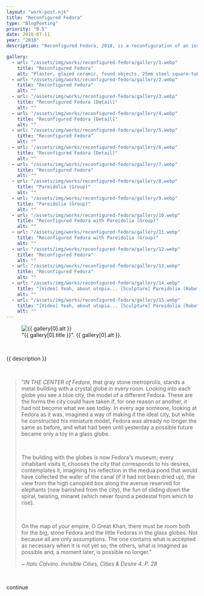 ```yaml
---
layout: "work-post.njk"
title: "Reconfigured Fedora"
type: "BlogPosting"
priority: "0.5"
date: 2018-07-11
year: "2018"
description: "Reconfigured Fedora, 2018, is a reconfiguration of an installation of work made for my degree show earlier in the year. The use of the name 'Fedora' comes from the Italo Calvino novel called Invisible Cities which explores imagination and the imaginable through the descriptions of cities by an explorer, Marco Polo."

gallery:
  - url: "/assets/img/works/reconfigured-fedora/gallery/1.webp"
    title: "Reconfigured Fedora"
    alt: "Plaster, glazed ceramic, found objects, 25mm steel square-tube, clay, 3D printed SLS plastic. Video: Yeah, about utopia ..."
  - url: "/assets/img/works/reconfigured-fedora/gallery/2.webp"
    title: "Reconfigured Fedora"
    alt: ""
  - url: "/assets/img/works/reconfigured-fedora/gallery/3.webp"
    title: "Reconfigured Fedora [Detail]"
    alt: ""
  - url: "/assets/img/works/reconfigured-fedora/gallery/4.webp"
    title: "Reconfigured Fedora [Detail]"
    alt: ""
  - url: "/assets/img/works/reconfigured-fedora/gallery/5.webp"
    title: "Reconfigured Fedora"
    alt: ""
  - url: "/assets/img/works/reconfigured-fedora/gallery/6.webp"
    title: "Reconfigured Fedora [Detail]"
    alt: ""
  - url: "/assets/img/works/reconfigured-fedora/gallery/7.webp"
    title: "Reconfigured Fedora"
    alt: ""
  - url: "/assets/img/works/reconfigured-fedora/gallery/8.webp"
    title: "Pareidolia (Group)"
    alt: ""
  - url: "/assets/img/works/reconfigured-fedora/gallery/9.webp"
    title: "Pareidolia (Group)"
    alt: ""
  - url: "/assets/img/works/reconfigured-fedora/gallery/10.webp"
    title: "Reconfigured Fedora with Pareidolia (Group)"
    alt: ""
  - url: "/assets/img/works/reconfigured-fedora/gallery/11.webp"
    title: "Reconfigured Fedora with Pareidolia (Group)"
    alt: ""
  - url: "/assets/img/works/reconfigured-fedora/gallery/12.webp"
    title: "Reconfigured Fedora"
    alt: ""
  - url: "/assets/img/works/reconfigured-fedora/gallery/13.webp"
    title: "Reconfigured Fedora"
    alt: ""
  - url: "/assets/img/works/reconfigured-fedora/gallery/14.webp"
    title: "[Video] Yeah, about utopia... [Sculpture] Pareidolia (Robot)"
    alt: ""
  - url: "/assets/img/works/reconfigured-fedora/gallery/15.webp"
    title: "[Video] Yeah, about utopia... [Sculpture] Pareidolia (Robot)"
    alt: ""
---
```


<figure class="main-article__figure">
    <img src="{{ gallery[0].url  }}" alt="{{ gallery[0].alt }}" title="{{ gallery[0].title }}">
        <figcaption>
            "{{ gallery[0].title }}". {{ gallery[0].alt }}.
        </figcaption>
</figure><br>

<p class="indent">{{ description }}</p>

<br>

<blockquote>
<p class="indent">"<i>IN THE CENTER of Fedora</i>, that gray stone metroprolis, stands a metal building with a crystal globe in every room. Looking into each globe you see a blue city, the model of a different Fedora. These are the forms the city could have taken if, for one reason or another, it had not become what we see today. In every age someone, looking at Fedora as it was, imagined a way of making it the ideal city, but while he constructed his miniature model, Fedora was already no longer the same as before, and what had been until yesterday a possible future became only a toy in a glass globe.</p>

<br>

<p>The building with the globes is now Fedora's museum; every inhabitant visits it, chooses the city that corresponds to his desires, contemplates it, imagining his reflection in the medua pond that would have collected the water of the canal (if it had not been dried up), the view from the high canopied box along the avenue reserved for elephants (now banished from the city), the fun of sliding down the spiral, twisting, minaret (which never found a pedestal from which to rise).</p>

<br>

<p>On the map of your empire, O Great Khan, there must be room both for the big, stone Fedora and the little Fedoras in the glass globes. Not because all are only assumptions. The one contains what is accepted as necessary when it is not yet so; the others, what is imagined as possible and, a moment later, is possible no longer."</p>

<cite>~ Italo Calvino. Invisible Cities, Cities & Desire 4. P. 28</cite>
</blockquote>

<br>

<p>continue</p>

<br>
<br>